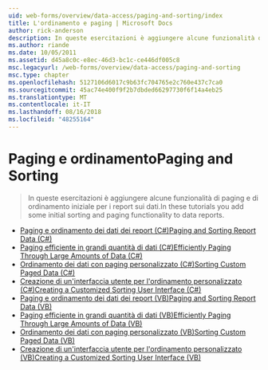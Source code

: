 ```yaml
---
uid: web-forms/overview/data-access/paging-and-sorting/index
title: L'ordinamento e paging | Microsoft Docs
author: rick-anderson
description: In queste esercitazioni è aggiungere alcune funzionalità di paging e di ordinamento iniziale per i report sui dati.
ms.author: riande
ms.date: 10/05/2011
ms.assetid: d45a8c0c-e8ec-46d3-bc1c-ce446df005c8
msc.legacyurl: /web-forms/overview/data-access/paging-and-sorting
msc.type: chapter
ms.openlocfilehash: 5127106d6017c9b63fc704765e2c760e437c7ca0
ms.sourcegitcommit: 45ac74e400f9f2b7dbded66297730f6f14a4eb25
ms.translationtype: MT
ms.contentlocale: it-IT
ms.lasthandoff: 08/16/2018
ms.locfileid: "48255164"
---
```

<a name="paging-and-sorting"></a><span data-ttu-id="d04d1-103">Paging e ordinamento</span><span class="sxs-lookup"><span data-stu-id="d04d1-103">Paging and Sorting</span></span>
====================
> <span data-ttu-id="d04d1-104">In queste esercitazioni è aggiungere alcune funzionalità di paging e di ordinamento iniziale per i report sui dati.</span><span class="sxs-lookup"><span data-stu-id="d04d1-104">In these tutorials you add some initial sorting and paging functionality to data reports.</span></span>


- [<span data-ttu-id="d04d1-105">Paging e ordinamento dei dati dei report (C#)</span><span class="sxs-lookup"><span data-stu-id="d04d1-105">Paging and Sorting Report Data (C#)</span></span>](paging-and-sorting-report-data-cs.md)
- [<span data-ttu-id="d04d1-106">Paging efficiente in grandi quantità di dati (C#)</span><span class="sxs-lookup"><span data-stu-id="d04d1-106">Efficiently Paging Through Large Amounts of Data (C#)</span></span>](efficiently-paging-through-large-amounts-of-data-cs.md)
- [<span data-ttu-id="d04d1-107">Ordinamento dei dati con paging personalizzato (C#)</span><span class="sxs-lookup"><span data-stu-id="d04d1-107">Sorting Custom Paged Data (C#)</span></span>](sorting-custom-paged-data-cs.md)
- [<span data-ttu-id="d04d1-108">Creazione di un'interfaccia utente per l'ordinamento personalizzato (C#)</span><span class="sxs-lookup"><span data-stu-id="d04d1-108">Creating a Customized Sorting User Interface (C#)</span></span>](creating-a-customized-sorting-user-interface-cs.md)
- [<span data-ttu-id="d04d1-109">Paging e ordinamento dei dati dei report (VB)</span><span class="sxs-lookup"><span data-stu-id="d04d1-109">Paging and Sorting Report Data (VB)</span></span>](paging-and-sorting-report-data-vb.md)
- [<span data-ttu-id="d04d1-110">Paging efficiente in grandi quantità di dati (VB)</span><span class="sxs-lookup"><span data-stu-id="d04d1-110">Efficiently Paging Through Large Amounts of Data (VB)</span></span>](efficiently-paging-through-large-amounts-of-data-vb.md)
- [<span data-ttu-id="d04d1-111">Ordinamento dei dati con paging personalizzato (VB)</span><span class="sxs-lookup"><span data-stu-id="d04d1-111">Sorting Custom Paged Data (VB)</span></span>](sorting-custom-paged-data-vb.md)
- [<span data-ttu-id="d04d1-112">Creazione di un'interfaccia utente per l'ordinamento personalizzato (VB)</span><span class="sxs-lookup"><span data-stu-id="d04d1-112">Creating a Customized Sorting User Interface (VB)</span></span>](creating-a-customized-sorting-user-interface-vb.md)
